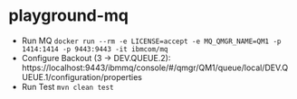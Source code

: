 # playground-mq
* Run MQ `docker run --rm -e LICENSE=accept -e MQ_QMGR_NAME=QM1 -p 1414:1414 -p 9443:9443 -it ibmcom/mq`
* Configure Backout (3 -> DEV.QUEUE.2): https://localhost:9443/ibmmq/console/#/qmgr/QM1/queue/local/DEV.QUEUE.1/configuration/properties
* Run Test `mvn clean test`
